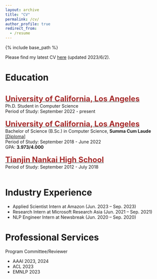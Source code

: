 ```yaml
---
layout: archive
title: "CV"
permalink: /cv/
author_profile: true
redirect_from:
  - /resume
---
```


{% include base_path %}

Please find my latest CV [here](/files/CV_diwu.pdf) (updated 2023/6/2). 

# Education
<br/>
<span style="color:black; font-size:17px"><b><a href="https://cs.ucla.edu" target="_blank"><font color="brown" size="5">University of California, Los Angeles</font></a></b></span><br/>
Ph.D. Student in Computer Science<br/>
Period of Study: September 2022 - present <br/>
<br/>
<span style="color:black; font-size:17px"><b><a href="https://cs.ucla.edu" target="_blank"><font color="brown" size="5">University of California, Los Angeles</font></a></b></span><br/>
Bachelor of Science (B.Sc.) in Computer Science, <b>Summa Cum Laude</b> <a href="../files/bs_diploma.pdf">[Diploma]</a> <br/>
Period of Study: September 2018 - June 2022 <br/>
GPA: <b>3.973/4.000</b> <br/>
<br/>
<span style="color:black; font-size:17px"><b><a href="http://www.nkzx.cn/" target="_blank"><font color="brown" size="5">Tianjin Nankai High School</font></a></b></span><br/>
Period of Study: September 2012 - July 2018 <br/>
<br/>

# Industry Experience
* Applied Scientist Intern at Amazon (Jun. 2023 – Sep. 2023)
* Research Intern at Microsoft Research Asia (Jun. 2021 – Sep. 2021)
* NLP Engineer Intern at Newsbreak (Jun. 2020 – Sep. 2020)

# Professional Services 
Program Committee/Reviewer
* AAAI 2023, 2024
* ACL 2023
* EMNLP 2023
